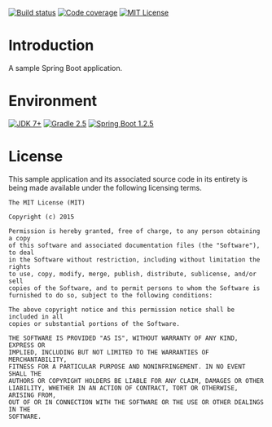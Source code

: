 [![Build status](https://drone.io/github.com/manish-in-java/spring-boot-sample/status.png)](https://drone.io/github.com/manish-in-java/spring-boot-sample/latest)
[![Code coverage](https://coveralls.io/repos/manish-in-java/spring-boot-sample/badge.svg?branch=master&service=github)](https://coveralls.io/github/manish-in-java/spring-boot-sample?branch=master)
[![MIT License](http://b.repl.ca/v1/License-MIT-green.png)](#LICENSE)

# Introduction
A sample Spring Boot application.

# Environment
[![JDK 7+](http://b.repl.ca/v1/JDK-7+-blue.png)](http://www.oracle.com/technetwork/java/javase/downloads/index.html)
[![Gradle 2.5](http://b.repl.ca/v1/Gradle-2.5-blue.png)](https://gradle.org)
[![Spring Boot 1.2.5](http://b.repl.ca/v1/Spring%20Boot-1.2.5-blue.png)](http://projects.spring.io/spring-boot/)

# License
This sample application and its associated source code in its entirety is being made
available under the following licensing terms.

    The MIT License (MIT)

    Copyright (c) 2015

    Permission is hereby granted, free of charge, to any person obtaining a copy
    of this software and associated documentation files (the "Software"), to deal
    in the Software without restriction, including without limitation the rights
    to use, copy, modify, merge, publish, distribute, sublicense, and/or sell
    copies of the Software, and to permit persons to whom the Software is
    furnished to do so, subject to the following conditions:

    The above copyright notice and this permission notice shall be included in all
    copies or substantial portions of the Software.

    THE SOFTWARE IS PROVIDED "AS IS", WITHOUT WARRANTY OF ANY KIND, EXPRESS OR
    IMPLIED, INCLUDING BUT NOT LIMITED TO THE WARRANTIES OF MERCHANTABILITY,
    FITNESS FOR A PARTICULAR PURPOSE AND NONINFRINGEMENT. IN NO EVENT SHALL THE
    AUTHORS OR COPYRIGHT HOLDERS BE LIABLE FOR ANY CLAIM, DAMAGES OR OTHER
    LIABILITY, WHETHER IN AN ACTION OF CONTRACT, TORT OR OTHERWISE, ARISING FROM,
    OUT OF OR IN CONNECTION WITH THE SOFTWARE OR THE USE OR OTHER DEALINGS IN THE
    SOFTWARE.
